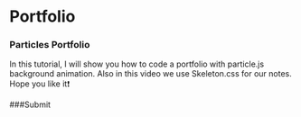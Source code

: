 # Portfolio

### Particles Portfolio
In this tutorial, I will show you how to code a portfolio with particle.js background animation. Also in this video we use Skeleton.css for our notes. Hope you like it❗️

###Submit
